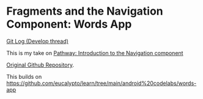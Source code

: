 # Fragments and the Navigation Component: Words App

[Git Log (Develop thread)](https://github.com/eucalypto/learn/issues/44)


This is my take on [Pathway: Introduction to the Navigation component](https://developer.android.com/courses/pathways/android-basics-kotlin-unit-3-pathway-2)

[Original Github Repository](https://github.com/google-developer-training/android-basics-kotlin-words-app/tree/starter).

This builds on https://github.com/eucalypto/learn/tree/main/android%20codelabs/words-app